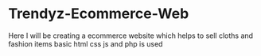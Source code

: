 # Trendyz-Ecommerce-Web
Here I will be creating a ecommerce website which helps to sell cloths and fashion items
basic html css js and php is used
